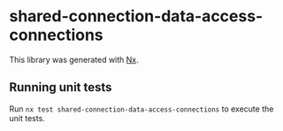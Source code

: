 # shared-connection-data-access-connections

This library was generated with [Nx](https://nx.dev).

## Running unit tests

Run `nx test shared-connection-data-access-connections` to execute the unit tests.
